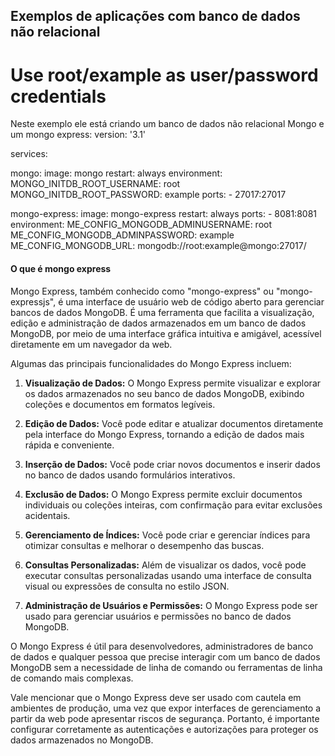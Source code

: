 ## Exemplos de aplicações com banco de dados não relacional

# Use root/example as user/password credentials
Neste exemplo ele está criando um banco de dados não relacional Mongo e um mongo express: 
version: '3.1'

services:

  mongo:
    image: mongo
    restart: always
    environment:
      MONGO_INITDB_ROOT_USERNAME: root
      MONGO_INITDB_ROOT_PASSWORD: example
    ports:
      - 27017:27017

  mongo-express:
    image: mongo-express
    restart: always
    ports:
      - 8081:8081
    environment:
      ME_CONFIG_MONGODB_ADMINUSERNAME: root
      ME_CONFIG_MONGODB_ADMINPASSWORD: example
      ME_CONFIG_MONGODB_URL: mongodb://root:example@mongo:27017/


#### O que é mongo express
Mongo Express, também conhecido como "mongo-express" ou "mongo-expressjs", é uma interface de usuário web de código aberto para gerenciar bancos de dados MongoDB. É uma ferramenta que facilita a visualização, edição e administração de dados armazenados em um banco de dados MongoDB, por meio de uma interface gráfica intuitiva e amigável, acessível diretamente em um navegador da web.

Algumas das principais funcionalidades do Mongo Express incluem:

1. **Visualização de Dados:** O Mongo Express permite visualizar e explorar os dados armazenados no seu banco de dados MongoDB, exibindo coleções e documentos em formatos legíveis.

2. **Edição de Dados:** Você pode editar e atualizar documentos diretamente pela interface do Mongo Express, tornando a edição de dados mais rápida e conveniente.

3. **Inserção de Dados:** Você pode criar novos documentos e inserir dados no banco de dados usando formulários interativos.

4. **Exclusão de Dados:** O Mongo Express permite excluir documentos individuais ou coleções inteiras, com confirmação para evitar exclusões acidentais.

5. **Gerenciamento de Índices:** Você pode criar e gerenciar índices para otimizar consultas e melhorar o desempenho das buscas.

6. **Consultas Personalizadas:** Além de visualizar os dados, você pode executar consultas personalizadas usando uma interface de consulta visual ou expressões de consulta no estilo JSON.

7. **Administração de Usuários e Permissões:** O Mongo Express pode ser usado para gerenciar usuários e permissões no banco de dados MongoDB.

O Mongo Express é útil para desenvolvedores, administradores de banco de dados e qualquer pessoa que precise interagir com um banco de dados MongoDB sem a necessidade de linha de comando ou ferramentas de linha de comando mais complexas.

Vale mencionar que o Mongo Express deve ser usado com cautela em ambientes de produção, uma vez que expor interfaces de gerenciamento a partir da web pode apresentar riscos de segurança. Portanto, é importante configurar corretamente as autenticações e autorizações para proteger os dados armazenados no MongoDB.